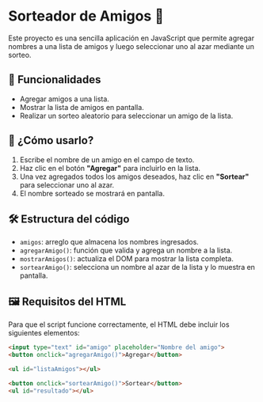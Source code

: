 # Sorteador de Amigos 🎉

Este proyecto es una sencilla aplicación en JavaScript que permite agregar nombres a una lista de amigos y luego seleccionar uno al azar mediante un sorteo.

## 🧩 Funcionalidades

- Agregar amigos a una lista.
- Mostrar la lista de amigos en pantalla.
- Realizar un sorteo aleatorio para seleccionar un amigo de la lista.

## 🚀 ¿Cómo usarlo?

1. Escribe el nombre de un amigo en el campo de texto.
2. Haz clic en el botón **"Agregar"** para incluirlo en la lista.
3. Una vez agregados todos los amigos deseados, haz clic en **"Sortear"** para seleccionar uno al azar.
4. El nombre sorteado se mostrará en pantalla.

## 🛠️ Estructura del código

- `amigos`: arreglo que almacena los nombres ingresados.
- `agregarAmigo()`: función que valida y agrega un nombre a la lista.
- `mostrarAmigos()`: actualiza el DOM para mostrar la lista completa.
- `sortearAmigo()`: selecciona un nombre al azar de la lista y lo muestra en pantalla.

## 🖼️ Requisitos del HTML

Para que el script funcione correctamente, el HTML debe incluir los siguientes elementos:

```html
<input type="text" id="amigo" placeholder="Nombre del amigo">
<button onclick="agregarAmigo()">Agregar</button>

<ul id="listaAmigos"></ul>

<button onclick="sortearAmigo()">Sortear</button>
<ul id="resultado"></ul>
